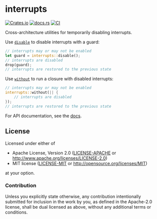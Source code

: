 # interrupts

[![Crates.io](https://img.shields.io/crates/v/interrupts)](https://crates.io/crates/interrupts)
[![docs.rs](https://img.shields.io/docsrs/interrupts)](https://docs.rs/interrupts)
[![CI](https://github.com/mkroening/interrupts/actions/workflows/ci.yml/badge.svg)](https://github.com/mkroening/interrupts/actions/workflows/ci.yml)

Cross-architecture utilities for temporarily disabling interrupts.

Use [`disable`] to disable interrupts with a guard:

```rust
// interrupts may or may not be enabled
let guard = interrupts::disable();
// interrupts are disabled
drop(guard);
// interrupts are restored to the previous state
```

Use [`without`] to run a closure with disabled interrupts:

```rust
// interrupts may or may not be enabled
interrupts::without(|| {
    // interrupts are disabled
});
// interrupts are restored to the previous state
```

For API documentation, see the [docs].

[`disable`]: https://docs.rs/interrupts/latest/interrupts/fn.disable.html
[`without`]: https://docs.rs/interrupts/latest/interrupts/fn.without.html
[docs]: https://docs.rs/interrupts

## License

Licensed under either of

 * Apache License, Version 2.0
   ([LICENSE-APACHE](LICENSE-APACHE) or http://www.apache.org/licenses/LICENSE-2.0)
 * MIT license
   ([LICENSE-MIT](LICENSE-MIT) or http://opensource.org/licenses/MIT)

at your option.

### Contribution

Unless you explicitly state otherwise, any contribution intentionally submitted
for inclusion in the work by you, as defined in the Apache-2.0 license, shall be
dual licensed as above, without any additional terms or conditions.
